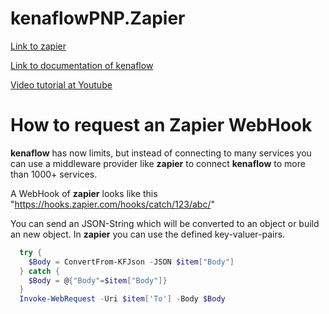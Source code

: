 # kenaflowPNP.Zapier

[Link to zapier](https://www.zapier.com)

[Link to documentation of kenaflow](https://doc.kenaflow.com)

[Video tutorial at Youtube](https://www.youtube.com/watch?v=7ioDbB1Ue4w)

# How to request an Zapier WebHook

**kenaflow** has now limits, but instead of connecting to many services you can use a middleware provider like **zapier** to connect **kenaflow** to more than 1000+ services.

A WebHook of **zapier** looks like this "https://hooks.zapier.com/hooks/catch/123/abc/"

You can send an JSON-String which will be converted to an object or build an new object. In **zapier** you can use the defined key-valuer-pairs.

```PowerShell
  try {
    $Body = ConvertFrom-KFJson -JSON $item["Body"]
  } catch {
    $Body = @{"Body"=$item["Body"]}
  }
  Invoke-WebRequest -Uri $item['To'] -Body $Body
```

